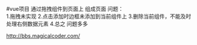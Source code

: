#vue项目  通过拖拽组件到页面上 组成页面
问题：  
1.拖拽未实现
2.点击添加时边框未添加到当前组件上
3.删除当前组件，不能及时处理右侧数据元素
4.总之  问题多多


http://bbs.magicalcoder.com/
